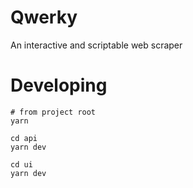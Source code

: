 
# Qwerky

An interactive and scriptable web scraper

# Developing

```
# from project root
yarn
```

```
cd api
yarn dev
```

```
cd ui
yarn dev
```
